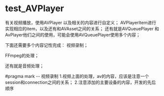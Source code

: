 # test_AVPlayer

有关视频播放，使用AVPlayer 以及相关的内容进行自定义；
AVPlayerItem进行实现相应的item，以及还有和AVAsset之间的关系；
还有就是AVQueuePlayer 和AvPlayer他们之间的使用，可能会使用AVQueuePlayer使用多个内容；

下面还需要多个内容记性完成：
视频录制；

FFmpeg的处理；

还有就是音频处理；


#pragma mark -- 视频录制
1.视频上面的处理，av的内容，应该是注意一个session和connection之间的关系；
2.注意添加的主要设备的内容，开发的先后顺序
